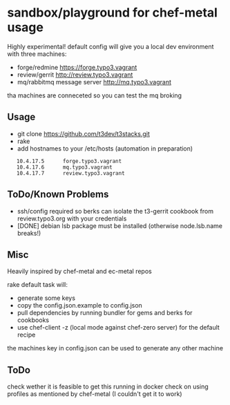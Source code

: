 sandbox/playground for chef-metal usage
=========================================

Highly experimental! 
default config will give you a local dev environment with three machines:

* forge/redmine https://forge.typo3.vagrant
* review/gerrit http://review.typo3.vagrant
* mq/rabbitmq message server http://mq.typo3.vagrant

tha machines are conneceted so you can test the mq broking

Usage
-----------------------------------------

* git clone https://github.com/t3dev/t3stacks.git
* rake
* add hostnames to your /etc/hosts (automation in preparation)

```
   10.4.17.5      forge.typo3.vagrant
   10.4.17.6      mq.typo3.vagrant
   10.4.17.7      review.typo3.vagrant
```

ToDo/Known Problems
-----------------------------------------

* ssh/config required so berks can isolate the t3-gerrit cookbook from review.typo3.org with your credentials
* [DONE] debian lsb package must be installed (otherwise node.lsb.name breaks!)


Misc
-----------------------------------------

Heavily inspired by chef-metal and ec-metal repos

rake default task will:
* generate some keys
* copy the config.json.example to config.json
* pull dependencies by running bundler for gems and berks for cookbooks
* use chef-client -z (local mode against chef-zero server) for the default recipe

the machines key in config.json can be used to generate any other machine

ToDo
------------------------------------------

check wether it is feasible to get this running in docker
check on using profiles as mentioned by chef-metal (I couldn't get it to work)


